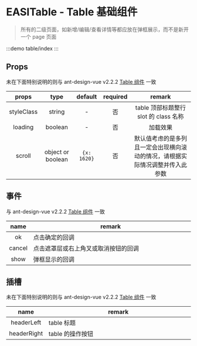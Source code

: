 # EASITable - Table 基础组件

> 所有的二级页面，如新增/编辑/查看详情等都应放在弹框展示，而不是新开一个 page 页面

:::demo
table/index
:::

## Props

未在下面特别说明的则与 ant-design-vue v2.2.2 [Table 组件](https://2x.antdv.com/components/table-cn) 一致

|   props    |       type        |   default   | required |                                    remark                                    |
| :--------: | :---------------: | :---------: | :------: | :--------------------------------------------------------------------------: |
| styleClass |      string       |      -      |    否    |                    table 顶部标题整行 slot 的 class 名称                     |
|  loading   |      boolean      |      -      |    否    |                                   加载效果                                   |
|   scroll   | object or boolean | `{x: 1620}` |    否    | 默认值考虑的是多列且一定会出现横向滚动的情况，请根据实际情况调整并传入此参数 |

## 事件

与 ant-design-vue v2.2.2 [Table 组件](https://2x.antdv.com/components/table-cn) 一致

|  name  | remark                               |
| :----: | ------------------------------------ |
|   ok   | 点击确定的回调 <img width=1000/>     |
| cancel | 点击遮罩层或右上角叉或取消按钮的回调 |
|  show  | 弹框显示的回调                       |

## 插槽

未在下面特别说明的则与 ant-design-vue v2.2.2 [Table 组件](https://2x.antdv.com/components/table-cn) 一致

|    name     | remark                       |
| :---------: | ---------------------------- |
| headerLeft  | table 标题 <img width=1000/> |
| headerRight | table 的操作按钮             |
